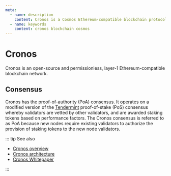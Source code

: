 ```yaml
---
meta:
  - name: description
    content: Cronos is a Cosmos Ethereum-compatible blockchain protocol.
  - name: keywords
    content: cronos blockchain cosmos
---
```


# Cronos

Cronos is an open-source and permissionless, layer-1 Ethereum-compatible blockchain network.

## Consensus

Cronos has the proof-of-authority (PoA) consensus. It operates on a modified version of the [Tendermint](https://tendermint.com/) proof-of-stake (PoS) consensus whereby validators are vetted by other validators, and are awarded staking tokens based on performance factors. The Cronos consensus is referred to as PoA because new nodes require existing validators to authorize the provision of staking tokens to the new node validators.

::: tip See also

* [Cronos overview](https://docs.cronos.org/getting-started/readme)
* [Cronos architecture](https://docs.cronos.org/getting-started/architecture)
* [Cronos Whitepaper](https://whitepaper.cronos.org/)

:::
